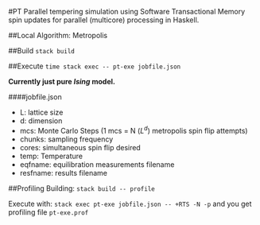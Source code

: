 #PT
Parallel tempering simulation using Software Transactional Memory spin updates for parallel (multicore) processing in Haskell.

##Local Algorithm: Metropolis


##Build
`stack build`

##Execute
`time stack exec -- pt-exe jobfile.json`

**Currently just pure *Ising* model.**

####jobfile.json
* L: lattice size
* d: dimension
* mcs: Monte Carlo Steps (1 mcs = N $(L^d)$ metropolis spin flip attempts)
* chunks: sampling frequency
* cores: simultaneous spin flip desired
* temp: Temperature
* eqfname: equilibration measurements filename
* resfname: results filename

##Profiling
Building: `stack build -- profile`

Execute with: `stack exec pt-exe jobfile.json -- +RTS -N -p`
and you get profiling file `pt-exe.prof`
